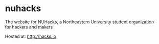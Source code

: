 nuhacks
=======

The website for NUHacks, a Northeastern University student organization for hackers and makers

Hosted at: http://hacks.io
